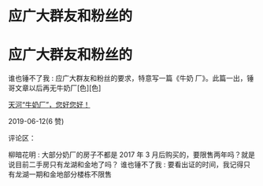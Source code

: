 # 应广大群友和粉丝的

# 应广大群友和粉丝的

谁也锤不了我 : 应广大群友和粉丝的要求，特意写一篇《牛奶 厂》。此篇一出，锤哥文章以后再无牛奶厂[色][色]

[天河](https://mp.weixin.qq.com/s/gEvIcvVIDMff3OKVAI-F4A)[“](https://mp.weixin.qq.com/s/gEvIcvVIDMff3OKVAI-F4A)[牛奶厂](https://mp.weixin.qq.com/s/gEvIcvVIDMff3OKVAI-F4A)[”](https://mp.weixin.qq.com/s/gEvIcvVIDMff3OKVAI-F4A)[，您好您好！](https://mp.weixin.qq.com/s/gEvIcvVIDMff3OKVAI-F4A)

2019-06-12(6 赞)

评论区：

柳暗花明 : 大部分奶厂的房子不都是 2017 年 3 月后购买的，要限售两年吗？就是说目前二手房只有龙湖和金地了吗？ 谁也锤不了我 : 要看出证的时间，我记得只有龙湖一期和金地部分楼栋不限售